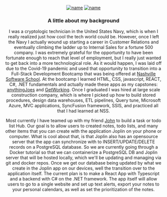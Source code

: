 <div align="center">

  [![name](https://img.icons8.com/stickers/100/000000/home.png)](README.md) [![name](https://img.icons8.com/stickers/100/000000/user-male-circle.png)](README.md) 
  <!-- [![name](https://img.icons8.com/stickers/100/000000/opened-folder.png)](README.md) -->

</div>
<body align="center">


<h3>A little about my background</h3>
<p>
  I was a cryptologic technician in the United States Navy, which is when I really realized just how cool the tech world
  could be. However, once I left the Navy
  I actually wound up starting a career in Customer Relations and eventually climbing the ladder up to Internal Sales
  for a fortune 500 company. I was
  extremely grateful for the opportunity to have been fortunate enough to reach that level of employment, but I really
  just wanted to get back into a more
  technological role. As it would happen, I was laid off due to the Covid-19 pandemic and used that opportunity to
  transition into a Full-Stack Development
  Bootcamp that was being offered at <a href="https://nashvillesoftwareschool.com/">Nashville Software School</a>. At
  the bootcamp I learned HTML, CSS,
  javascript, REACT, C#, .NET fundamentals and actually made these apps as my capstones: <a
    href="https://github.com/joetid09/anythingJoes">anythingJoes</a>
  and <a href="https://github.com/joetid09/GetWorking">GetWorking</a>. Once I graduated I was hired at large scale
  construction company, which is where I picked
  up how to build stored procedures, design data warehouses, ETL pipelines, Query tune, Microsoft Azure, MVC
  applications, SyncFusion framework, SSIS, and practiced
  all that I had learned at NSS.
</p>
<p>
  Most currently I have teamed up with my friend <a href="https://github.com/johnhester">John</a> to build a task or
  todo list Hub. Our goal is to allow users to
  created notes, todo lists, and many other items that you can create with the application Joplin on your phone or
  computer. What is cool about that, is that Joplin also
  has an opensource server that the app can synchronize with to INSERT/UPDATE/DELETE records on a PostgreSQL database.
  So we are currently going through a Docker tutorial
  so that we can containerize a PostgreSQL DB and Joplin server that will be hosted locally, which we'll be updating and
  managing via git and docker repos. Once we get
  our database being updated by what we create in the Joplin app on our devices, well the transition over to the
  application itself. The current plan is to make
  a React App with Typescript and a backend with C# on the .NET framework. The app itself will allow users to go to a
  single website and set up text alerts, export your
  notes to your personal calendars, as well as set the prioritization of the notes.
</p>
</body>

<!-- <div align="center">
    <img src="testSnow.svg" width="400" height="400" alt="css-in-readme">
    <br />
    <a href="README2.md">no click meeeee</a>
</div> -->


